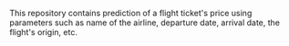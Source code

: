 This repository contains prediction of a flight ticket's price using parameters such as name of the airline, departure date, arrival date, the flight's origin, etc.
